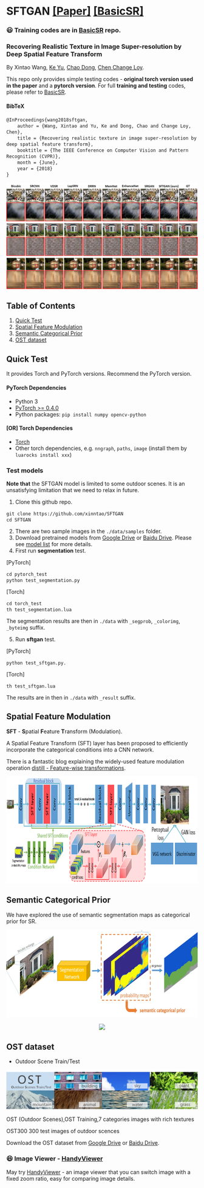 # SFTGAN [[Paper]](https://arxiv.org/abs/1804.02815) [[BasicSR]](https://github.com/xinntao/BasicSR) 
### :smiley: Training codes are in [BasicSR](https://github.com/xinntao/BasicSR) repo.

### Recovering Realistic Texture in Image Super-resolution by Deep Spatial Feature Transform
By Xintao Wang, [Ke Yu](https://yuke93.github.io/), [Chao Dong](https://scholar.google.com.hk/citations?user=OSDCB0UAAAAJ&hl=en), [Chen Change Loy](http://personal.ie.cuhk.edu.hk/~ccloy/).

This repo only provides simple testing codes - **original torch version used in the paper** and a **pytorch version**.
For full **training and testing** codes, please refer to  [BasicSR](https://github.com/xinntao/BasicSR).

#### BibTeX

    @InProceedings{wang2018sftgan,
        author = {Wang, Xintao and Yu, Ke and Dong, Chao and Change Loy, Chen},
        title = {Recovering realistic texture in image super-resolution by deep spatial feature transform},
        booktitle = {The IEEE Conference on Computer Vision and Pattern Recognition (CVPR)},
        month = {June},
        year = {2018}
    }
<p align="center">
  <img src="figures/qualitative_cmp.jpg">
</p>

## Table of Contents
1. [Quick Test](#quick-test)
1. [Spatial Feature Modulation](#spatial-feature-modulation)
1. [Semantic Categorical Prior](#semantic-categorical-prior)
1. [OST dataset](#ost-dataset)

## Quick Test
It provides Torch and PyTorch versions. Recommend the PyTorch version.
#### PyTorch Dependencies
- Python 3
- [PyTorch >= 0.4.0](https://pytorch.org/)
- Python packages:  `pip install numpy opencv-python`

#### [OR] Torch Dependencies
- [Torch](http://torch.ch/docs/getting-started.html)
- Other torch dependencies, e.g. `nngraph`, `paths`, `image` (install them by `luarocks install xxx`)

### Test models
**Note that** the SFTGAN model is limited to some outdoor scenes. It is an unsatisfying limitation that we need to relax in future.

1. Clone this github repo. 
```
git clone https://github.com/xinntao/SFTGAN
cd SFTGAN
```
2. There are two sample images in the `./data/samples` folder.
3. Download pretrained models from [Google Drive](https://drive.google.com/drive/folders/16owosaM_ADAm2FmVI9eKmuYzULVeBy7t?usp=sharing) or [Baidu Drive](https://pan.baidu.com/s/1stZurDwBouItgfrGsrMwdw). Please see [model list](https://github.com/xinntao/SFTGAN/tree/master/pretrained_models) for more details.
4. First run **segmentation** test.

[PyTorch]
```
cd pytorch_test
python test_segmentation.py
```
[Torch]
```
cd torch_test
th test_segmentation.lua
```
The segmentation results are then in `./data` with `_segprob`, `_colorimg`, `_byteimg` suffix.

5. Run **sftgan** test.

[PyTorch]
```
python test_sftgan.py.
```

[Torch]
```
th test_sftgan.lua
```

The results are in then in `./data` with `_result` suffix.


## Spatial Feature Modulation
**SFT** - **S**patial **F**eature **T**ransform (Modulation).

A Spatial Feature Transform (SFT) layer has been proposed to efficiently incorporate the categorical conditions into a CNN network.

There is a fantastic blog explaining the widely-used feature modulation operation [distill - Feature-wise transformations](https://distill.pub/2018/feature-wise-transformations/).

<p align="center">
  <img height="280" src="figures/network_structure.png">
</p>

<!--
Spatial feature modulation is motivated by Conditional Batch Normalization (e.g., image style transfer [[1](https://arxiv.org/abs/1610.07629), [2](https://arxiv.org/abs/1703.06868), [
3](https://arxiv.org/abs/1705.06830)] and visual reasoning [[1](https://arxiv.org/abs/1707.00683), [2](https://arxiv.org/abs/1707.03017)) ] and also feature modulation [[FiLM](https://arxiv.org/abs/1709.07871)].

(How feature modulation come?)

(Conditional Batch Normalization (image style transfer, VQA) -> FiLM)

(The connection with dynamic filter / attention models / spatial transform network)

Our SFT layer is motived by Conditional Normalization, which is used in ...

-->

## Semantic Categorical Prior

We have explored the use of semantic segmentation maps as categorical prior for SR.

<p align="center">
  <img height="230" src="figures/semantic_category_prior.jpg">
</p>

<p align="center">
  <img src="figures/different_priors.png">
</p>



## OST dataset
 - Outdoor Scene Train/Test
<p align="center">
  <img src="figures/OST.jpg">
</p>
OST (Outdoor Scenes),OST Training,7 categories images with rich textures

OST300	300 test images of outdoor scences

Download the OST dataset from [Google Drive](https://drive.google.com/drive/folders/1LIb631GU3bOyQVTeuALesD8_eoApNniB?usp=sharing) or [Baidu Drive](https://pan.baidu.com/s/1OHLfHobCcALCXut61CynXg).

### :satisfied: Image Viewer - [HandyViewer](https://github.com/xinntao/HandyViewer)
May try [HandyViewer](https://github.com/xinntao/HandyViewer) - an image viewer that you can switch image with a fixed zoom ratio, easy for comparing image details.
